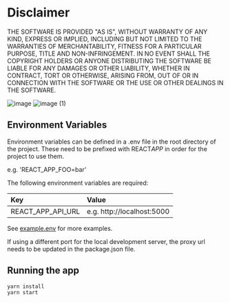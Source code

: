 # Disclaimer

THE SOFTWARE IS PROVIDED "AS IS", WITHOUT WARRANTY OF ANY KIND, EXPRESS OR IMPLIED, INCLUDING BUT NOT LIMITED TO THE WARRANTIES OF MERCHANTABILITY, FITNESS FOR A PARTICULAR PURPOSE, TITLE AND NON-INFRINGEMENT. IN NO EVENT SHALL THE COPYRIGHT HOLDERS OR ANYONE DISTRIBUTING THE SOFTWARE BE LIABLE FOR ANY DAMAGES OR OTHER LIABILITY, WHETHER IN CONTRACT, TORT OR OTHERWISE, ARISING FROM, OUT OF OR IN CONNECTION WITH THE SOFTWARE OR THE USE OR OTHER DEALINGS IN THE SOFTWARE.

![image](https://user-images.githubusercontent.com/8411406/128594175-b79722e9-68ae-4e37-a184-ab02ade67ac3.png)
![image (1)](https://user-images.githubusercontent.com/8411406/128594174-b22d4175-271f-4987-9b05-bfa917e77479.png)

## Environment Variables

Environment variables can be defined in a .env file in the root directory of the project. These need to be prefixed with REACT*APP* in order for the project to use them.

e.g. 'REACT_APP_FOO=bar'

The following environment variables are required:

| Key               | Value                      |
| :---------------- | :------------------------- |
| REACT_APP_API_URL | e.g. http://localhost:5000 |

See [example.env](./example.env) for more examples.

If using a different port for the local development server, the proxy url needs to be updated in the package.json file.

## Running the app

```bash
yarn install
yarn start
```
